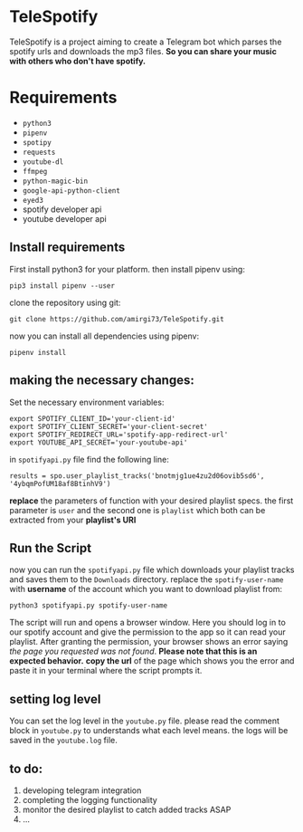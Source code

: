 # TeleSpotify

TeleSpotify is a project aiming to create a Telegram bot which parses the spotify urls and downloads the mp3 files. **So you can share your music with others who don't have spotify.**


# Requirements

 - `python3`
 - `pipenv`
 - `spotipy`
 - `requests`
 - `youtube-dl`
 - `ffmpeg`
 - `python-magic-bin`
 - `google-api-python-client`
 - `eyed3`
 - spotify developer api  
 - youtube developer api

## Install requirements

First install python3 for your platform.
then install pipenv using:

    pip3 install pipenv --user
clone the repository using git:

    git clone https://github.com/amirgi73/TeleSpotify.git

now you can install all dependencies using pipenv:

    pipenv install

## making the necessary changes:
Set the necessary environment variables:

    export SPOTIFY_CLIENT_ID='your-client-id'
    export SPOTIFY_CLIENT_SECRET='your-client-secret'
    export SPOTIFY_REDIRECT_URL='spotify-app-redirect-url'
    export YOUTUBE_API_SECRET='your-youtube-api'

in `spotifyapi.py` file find the following line:

    results = spo.user_playlist_tracks('bnotmjg1ue4zu2d06ovib5sd6', '4ybqmPofUM18af8BtinhV9')
**replace** the parameters of function with your desired playlist specs. the first parameter is `user` and the second one is `playlist` which both can be extracted from your **playlist's URI**

## Run the Script

now you can run the `spotifyapi.py` file which downloads your playlist tracks and saves them to the `Downloads` directory. replace the `spotify-user-name` with **username** of the account which you want to download playlist from:

    python3 spotifyapi.py spotify-user-name
The script will run and opens a browser window. Here you should log in to our spotify account and give the permission to the app so it can read your playlist. After granting the permission, your browser shows an error saying *the page you requested was not found*. **Please note that this is an expected behavior.** 
 **copy the url** of the page which shows you the error and paste it in your terminal where the script prompts it.

## setting log level

You can set the log level in the `youtube.py` file. please read the comment block in `youtube.py` to understands what each level means. the logs will be saved in the `youtube.log` file.

## to do:

 1. developing telegram integration
 2. completing the logging functionality
 3. monitor the desired playlist to catch added tracks ASAP
 4. ...